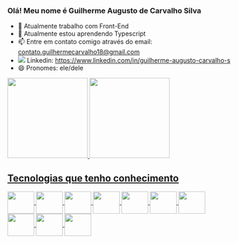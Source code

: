 ### Olá! Meu nome é Guilherme Augusto de Carvalho Silva

- 🔭 Atualmente trabalho com Front-End
- 🌱 Atualmente estou aprendendo Typescript
- 📫 Entre em contato comigo através do email: contato.guilhermecarvalho18@gmail.com
- <img src="https://img.icons8.com/color/30/000000/linkedin.png"/> Linkedin: https://www.linkedin.com/in/guilherme-augusto-carvalho-s
- 😄 Pronomes: ele/dele

<div>
    <a href="https://github.com/GuilhermeCarvalho312">
    <img height="180em" src="https://github-readme-stats.vercel.app/api?username=GuilhermeCarvalho312&show_icons=true">
    <img height="180em" src="https://github-readme-stats.vercel.app/api/top-langs/?username=GuilhermeCarvalho312&langs_count=6&layout=compact">
</div>

##

<div>
    <h2><b>Tecnologias que tenho conhecimento</b></h2>
</div>

<div>
    <img align="center" height="50" width="60" src="https://cdn.jsdelivr.net/gh/devicons/devicon/icons/javascript/javascript-original.svg" />
    <img align="center" height="50" width="60" src="https://cdn.jsdelivr.net/gh/devicons/devicon/icons/typescript/typescript-original.svg" />
    <img align="center" height="50" width="60" src="https://cdn.jsdelivr.net/gh/devicons/devicon/icons/html5/html5-original.svg" />
    <img align="center" height="50" width="60" src="https://cdn.jsdelivr.net/gh/devicons/devicon/icons/css3/css3-original.svg" />
    <img align="center" height="50" width="60" src="https://cdn.jsdelivr.net/gh/devicons/devicon/icons/python/python-original.svg" />
    <img align="center" height="50" width="60" src="https://cdn.jsdelivr.net/gh/devicons/devicon/icons/angularjs/angularjs-original.svg" />
    <img align="center" height="50" width="60" src="https://cdn.jsdelivr.net/gh/devicons/devicon/icons/java/java-original.svg" />                                  
    <img align="center" height="50" width="60" src="https://cdn.jsdelivr.net/gh/devicons/devicon/icons/git/git-original.svg" />
    <img align="center" height="50" width="60" src="https://cdn.jsdelivr.net/gh/devicons/devicon/icons/sourcetree/sourcetree-original-wordmark.svg" />
    <img align="center" height="50" width="60" src="https://cdn.jsdelivr.net/gh/devicons/devicon/icons/mysql/mysql-original-wordmark.svg" />
          
</div>

##


<div>
    <a href="https://wa.me//11982858736" target="_blank"><img src="https://img.shields.io/badge/WhatsApp-25D366?style=for-the-badge&logo=whatsapp&logoColor=white" alt=""></a>
    <a href="https://www.linkedin.com/in/guilherme-augusto-carvalho-s"><img src="https://img.shields.io/badge/LinkedIn-0077B5?style=for-the-badge&logo=linkedin&logoColor=white" alt=""></a>
</div>
